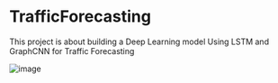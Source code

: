 # TrafficForecasting
This project is about building a Deep Learning model Using LSTM and GraphCNN for Traffic Forecasting 

![image](https://github.com/user-attachments/assets/8344c343-e632-4c48-82c0-3f23ee8707a7)


